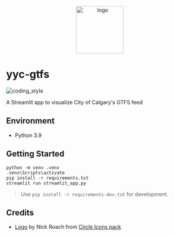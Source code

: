 <div align="center">
    <img src="https://cdn0.iconfinder.com/data/icons/citycons/150/Citycons_bus-512.png" alt="logo" height="128">
</div>

# yyc-gtfs

![coding_style](https://img.shields.io/badge/code%20style-black-000000.svg)

A Streamlit app to visualize City of Calgary's GTFS feed

## Environment

- Python 3.9

## Getting Started

    python -m venv .venv
    .venv\Scripts\activate
    pip install -r requirements.txt
    streamlit run streamlit_app.py

> Use `pip install -r requirements-dev.txt` for development.

## Credits

- [Logo][1] by Nick Roach from [Circle Icons pack][2]

[1]: https://www.iconfinder.com/icons/1054954/train_locomotive_subway_transit_transportation_icon
[2]: https://www.iconfinder.com/iconsets/circle-icons-1

